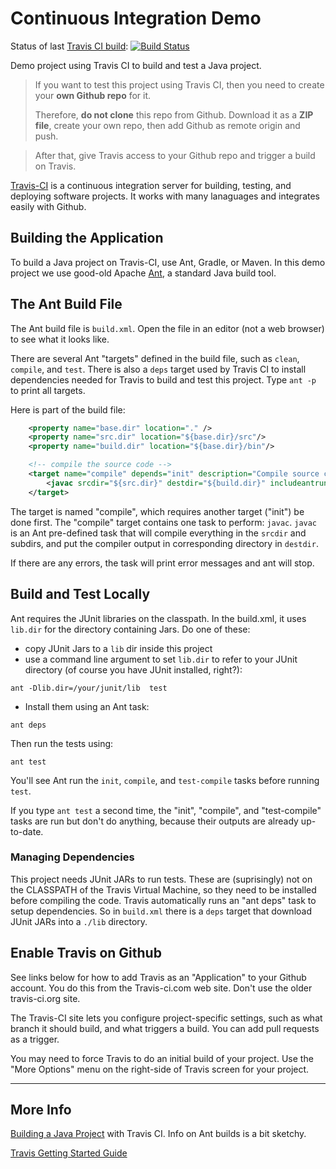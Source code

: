 Continuous Integration Demo
===========================

Status of last [Travis CI build](https://travis-ci.com/jbrucker/demo-ci): 
[![Build Status](https://travis-ci.com/jbrucker/demo-ci.svg?branch=master)](https://travis-ci.com/jbrucker/demo-ci)

Demo project using Travis CI to build and test a Java project.

> If you want to test this project using Travis CI,
> then you need to create your **own Github repo** for it.
>
> Therefore, **do not clone** this repo from Github.
> Download it as a **ZIP file**, create your own repo, then
> add Github as remote origin and push. 

> After that, give Travis access to your Github repo and trigger a build on Travis.

[Travis-CI](https://travis-ci.com) is a continuous integration server for building, testing, and deploying software projects.  It works with many lanaguages and integrates easily with Github.

## Building the Application

To build a Java project on Travis-CI, use Ant, Gradle, or Maven. 
In this demo project we use good-old Apache [Ant](https://ant.apache.org),
a standard Java build tool.

## The Ant Build File

The Ant build file is `build.xml`. Open the file in an editor (not a web browser) to see what it looks like.

There are several Ant "targets" defined in the build file, such as `clean`, `compile`, and `test`.  There is also a `deps` target used by Travis CI to install dependencies needed for Travis to build and test this project.  Type `ant -p` to print all targets.

Here is part of the build file:
```xml
    <property name="base.dir" location="." />
    <property name="src.dir" location="${base.dir}/src"/>
    <property name="build.dir" location="${base.dir}/bin"/>

    <!-- compile the source code -->
    <target name="compile" depends="init" description="Compile source code" >
        <javac srcdir="${src.dir}" destdir="${build.dir}" includeantruntime="false" />
    </target>
```
The target is named "compile", which requires another target ("init") be done first.  The "compile" target contains one task to perform: `javac`.
`javac` is an Ant pre-defined task that will compile everything in the `srcdir` and subdirs, and put the compiler output in corresponding directory in `destdir`.

If there are any errors, the task will print error messages and ant will stop.

## Build and Test Locally

Ant requires the JUnit libraries on the classpath.  In the build.xml, it uses `lib.dir` for the directory containing Jars.
Do one of these:
  * copy JUnit Jars to a `lib` dir inside this project 
  * use a command line argument to set `lib.dir` to refer to your JUnit directory (of course you have JUnit installed, right?):
  ```shell
  ant -Dlib.dir=/your/junit/lib  test
  ```
  * Install them using an Ant task:
  ```shell
  ant deps
  ```

Then run the tests using:
```shell
ant test
```
You'll see Ant run the `init`, `compile`, and `test-compile` tasks before running `test`.

If you type `ant test` a second time, the "init", "compile", and "test-compile" tasks are run but don't do anything, because their outputs are already up-to-date.

### Managing Dependencies

This project needs JUnit JARs to run tests. These are (suprisingly) not on the CLASSPATH of the Travis Virtual Machine, so they need to be installed before compiling the code.   Travis automatically runs an "ant deps" task to setup dependencies.  So in `build.xml` there is a `deps` target that download JUnit JARs into a `./lib` directory.

## Enable Travis on Github

See links below for how to add Travis as an "Application" to your Github account.  You do this from the Travis-ci.com web site. Don't use the older travis-ci.org site.  

The Travis-CI site lets you configure project-specific settings, such as what branch it should build, and what triggers a build.  You can add pull requests as a trigger.

You may need to force Travis to do an initial build of your project.  Use the "More Options" menu on the right-side of Travis screen for your project.

------
## More Info

[Building a Java Project](https://docs.travis-ci.com/user/languages/java/) with Travis CI. Info on Ant builds is a bit sketchy.

[Travis Getting Started Guide](https://docs.travis-ci.com/user/getting-started/)

